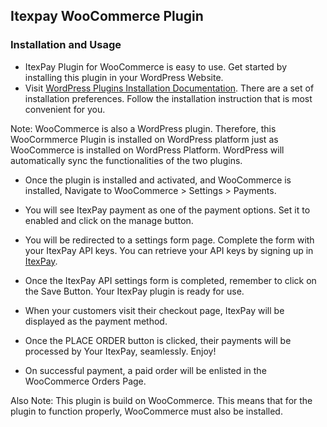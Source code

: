 ## Itexpay WooCommerce Plugin


### Installation and Usage


- ItexPay Plugin for WooCommerce is easy to use. Get started by installing this plugin in your WordPress Website.
- Visit [WordPress Plugins Installation Documentation](https://wordpress.org/documentation/article/manage-plugins). 
There are a set of installation preferences. Follow the installation instruction that is most convenient for you.
  
Note: WooCommerce is also a WordPress plugin. Therefore, this WooCormmerce Plugin is installed on WordPress platform just 
as WooCommerce is installed on WordPress Platform. WordPress will automatically sync the functionalities of the two plugins.


- Once the plugin is installed and activated, and WooCommerce is installed, Navigate to WooCommerce > Settings > Payments. 
- You will see ItexPay payment as one of the payment options. Set it to enabled and click on the manage button. 
- You will be redirected to a settings form page. Complete the form with your ItexPay API keys. You can retrieve your API keys by signing up in [ItexPay](https://itexpay.com). 
- Once the ItexPay API settings form is completed, remember to click on the Save Button. Your ItexPay plugin is ready for use.


- When your customers visit their checkout page, ItexPay will be displayed as the payment method. 
- Once the PLACE ORDER button is clicked, their payments will be processed by Your ItexPay, seamlessly. Enjoy!


- On successful payment, a paid order will be enlisted in the WooCommerce Orders Page.
  
Also Note: This plugin is build on WooCommerce. This means that for the plugin to function properly, WooCommerce must also be installed.

